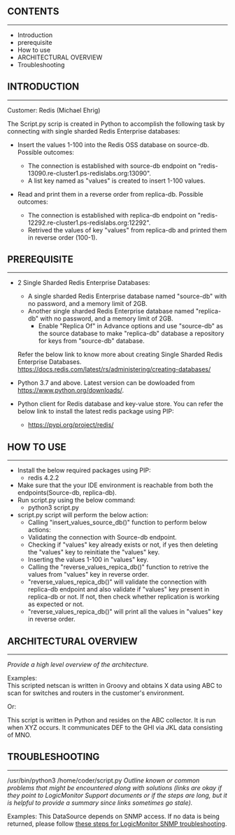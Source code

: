 ## CONTENTS
------------------------
 * Introduction
 * prerequisite
 * How to use
 * ARCHITECTURAL OVERVIEW
 * Troubleshooting 

## INTRODUCTION
---------------
Customer: Redis (Michael Ehrig)

The Script.py scrip is created in Python to accomplish the following task by connecting with single sharded Redis Enterprise databases:

* Insert the values 1-100 into the Redis OSS database on source-db. Possible outcomes:
   * The connection is established with source-db endpoint on "redis-13090.re-cluster1.ps-redislabs.org:13090".
	* A list key named as "values" is created to insert 1-100 values. 

* Read and print them in a reverse order from replica-db. Possible outcomes:
	* The connection is established with replica-db endpoint on "redis-12292.re-cluster1.ps-redislabs.org:12292".
	* Retrived the values of key "values" from replica-db and printed them in reverse order (100-1).


## PREREQUISITE
---------------
* 2 Single Sharded Redis Enterprise Databases:
   *  A single sharded Redis Enterprise database named "source-db" with no password, and a memory limit of 2GB. 
   *  Another single sharded Redis Enterprise database named "replica-db" with no password, and a memory limit of 2GB. 
      * Enable "Replica Of" in Advance options and use "source-db" as the source database to make "replica-db" database a repository for keys from "source-db" database.

   Refer the below link to know more about creating Single Sharded Redis Enterprise Databases.
   https://docs.redis.com/latest/rs/administering/creating-databases/

* Python 3.7 and above. Latest version can be dowloaded from https://www.python.org/downloads/.
* Python client for Redis database and key-value store. You can refer the below link to install the latest redis package using PIP:
   * https://pypi.org/project/redis/


## HOW TO USE
-------------
* Install the below required packages using PIP:
   * redis 4.2.2
* Make sure that the your IDE environment is reachable from both the endpoints(Source-db, replica-db).
* Run script.py using the below command:
   * python3 script.py
* script.py script will perform the below action:
   * Calling "insert_values_source_db()" function to perform below actions:
   * Validating the connection with Source-db endpoint.
   * Checking if "values" key already exists or not, if yes then deleting the "values" key to reinitiate the "values" key.
   * Inserting the values 1-100 in "values" key.
   * Calling the "reverse_values_repica_db()" function to retrive the values from "values" key in reverse order.
   * "reverse_values_repica_db()" will validate the connection with replica-db endpoint and also validate if "values" key present in replica-db or not. 
      If not, then check whether replication is working as expected or not.
   * "reverse_values_repica_db()" will print all the values in "values" key in reverse order.


## ARCHITECTURAL OVERVIEW
-------------------------
*Provide a high level overview of the architecture.*

Examples:\
This scripted netscan is written in Groovy and obtains X data using ABC to scan for switches and routers in the customer's environment.

Or:

This script is written in Python and resides on the ABC collector. It is run when XYZ occurs. It communicates DEF to the GHI via JKL data consisting of MNO. 


## TROUBLESHOOTING
------------------
/usr/bin/python3 /home/coder/script.py
*Outline known or common problems that might be encountered along with solutions (links are okay if they point to LogicMonitor Support documents or if the steps are long, but it is helpful to provide a summary since links sometimes go stale).*

Examples:
This DataSource depends on SNMP access. If no data is being returned, please follow [these steps for LogicMonitor SNMP troubleshooting](https://www.logicmonitor.com/support/monitoring/os-virtualization/troubleshooting-snmp).
